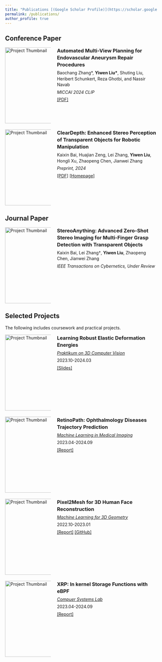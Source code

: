 ```yaml
---
title: "Publications [(Google Scholar Profile)](https://scholar.google.com/citations?user=y9a46-wAAAAJ&hl=en)"
permalink: /publications/
author_profile: true
---
```


## Conference Paper

<div style="display: flex; align-items: flex-start; margin-bottom: 20px; flex-wrap: wrap;">
  <img src="images/paper1.png" alt="Project Thumbnail" style="width: 250px; max-width: 30%; height: auto; margin-right: 20px; min-width: 150px;"/>

  <div style="line-height: 1.4; font-size: 1em; max-width: 65%;">
    <h3 style="margin: 0;">Automated Multi-View Planning for Endovascular Aneurysm Repair Procedures</h3>
    <p style="margin: 5px 0;"> Baochang Zhang*, <b>Yiwen Liu*</b>, Shuting Liu, Heribert Schunkert, Reza Ghotbi, and Nassir Navab </p>
    <p style="margin: 5px 0;"><em>MICCAI 2024 CLIP</em></p>
    <p style="margin: 5px 0;"><a href="pdfs/clip_paper.pdf">[PDF]</a></p>
  </div>
</div>

<div style="display: flex; align-items: flex-start; margin-bottom: 20px; flex-wrap: wrap;">
  <img src="images/paper2.png" alt="Project Thumbnail" style="width: 250px; max-width: 30%; height: auto; margin-right: 20px; min-width: 150px;"/>

  <div style="line-height: 1.4; font-size: 1em; max-width: 65%;">
    <h3 style="margin: 0;">ClearDepth: Enhanced Stereo Perception of Transparent Objects for Robotic Manipulation</h3>
    <p style="margin: 5px 0;"> Kaixin Bai, Huajian Zeng, Lei Zhang, <b>Yiwen Liu</b>, Hongli Xu, Zhaopeng Chen, Jianwei Zhang</p>
    <p style="margin: 5px 0;"><em>Preprint, 2024</em></p>
    <p style="margin: 5px 0;"><a href="https://arxiv.org/pdf/2409.08926">[PDF]</a> <a href="https://sites.google.com/view/cleardepth/">[Homepage]</a></p>
  </div>
</div>







## Journal Paper


<div style="display: flex; align-items: flex-start; margin-bottom: 20px; flex-wrap: wrap;">
  <img src="images/paper3.png" alt="Project Thumbnail" style="width: 250px; max-width: 30%; height: auto; margin-right: 20px; min-width: 150px;"/>

  <div style="line-height: 1.4; font-size: 1em; max-width: 65%;">
    <h3 style="margin: 0;">StereoAnything: Advanced Zero-Shot Stereo Imaging for Multi-Finger Grasp Detection with Transparent Objects</h3>
    <p style="margin: 5px 0;"> Kaixin Bai, Lei Zhang†, <b>Yiwen Liu</b>, Zhaopeng Chen, Jianwei Zhang </p>
    <p style="margin: 5px 0;"><em>IEEE Transactions on Cybernetics, Under Review</em></p>
  </div>
</div>


## Selected Projects
The following includes coursework and practical projects.



<div style="display: flex; align-items: flex-start; margin-bottom: 20px; flex-wrap: wrap;">
  <img src="images/3dpr.png" alt="Project Thumbnail" style="width: 250px; max-width: 30%; height: auto; margin-right: 20px; min-width: 150px;"/>

  <div style="line-height: 1.4; font-size: 1em; max-width: 65%;">
    <h3 style="margin: 0;">Learning Robust Elastic Deformation Energies</h3>
    <p style="margin: 5px 0;"><em><a href="https://www.cs.cit.tum.de/camp/teaching/practical-courses/praktikum-on-3d-computer-vision-ws-2024-25/">Praktikum on 3D Computer Vision</a></em></p>
    <p style="margin: 5px 0;">2023.10-2024.03</p>
    <p style="margin: 5px 0;"><a href="https://docs.google.com/presentation/d/1SPjrXZ4mIGzeg6HSqDdhEAqmf5s7y4SX1DS6h4KUbos/edit?usp=sharing">[Slides]</a></p>
  </div>
</div>




<div style="display: flex; align-items: flex-start; margin-bottom: 20px; flex-wrap: wrap;">
  <img src="images/retino.png" alt="Project Thumbnail" style="width: 250px; max-width: 30%; height: auto; margin-right: 20px; min-width: 150px;"/>

  <div style="line-height: 1.4; font-size: 1em; max-width: 65%;">
    <h3 style="margin: 0;">RetinoPath: Ophthalmology Diseases Trajectory Prediction</h3>
    <p style="margin: 5px 0;"><em><a href="https://www.cs.cit.tum.de/camp/teaching/practical-courses/machine-learning-in-medical-imaging-ws-2024-25/">Machine Learning in Medical Imaging</a></em></p>
    <p style="margin: 5px 0;">2023.04-2024.09</p>
    <p style="margin: 5px 0;"><a href="pdfs/RetinoPath_paper.pdf">[Report]</a></p>
  </div>
</div>

<div style="display: flex; align-items: flex-start; margin-bottom: 20px; flex-wrap: wrap;">
  <img src="images/p2mface.png" alt="Project Thumbnail" style="width: 250px; max-width: 30%; height: auto; margin-right: 20px; min-width: 150px;"/>

  <div style="line-height: 1.4; font-size: 1em; max-width: 65%;">
    <h3 style="margin: 0;">Pixel2Mesh for 3D Human Face Reconstruction</h3>
    <p style="margin: 5px 0;"><em><a href="https://www.cs.cit.tum.de/cg/teaching/winter-term-22-23/machine-learning-for-3d-geometry/">Machine Learning for 3D Geometry</a></em></p>
    <p style="margin: 5px 0;">2022.10-2023.01</p>
    <p style="margin: 5px 0;"><a href="pdfs/Pixel2Mesh_for_3D_Human_Face_Reconstruction.pdf">[Report]</a> <a href="https://github.com/Yiveen/Pixel2MeshFor3DFaceReconstruction">[GitHub]</a></p>
  </div>
</div>


<div style="display: flex; align-items: flex-start; margin-bottom: 20px; flex-wrap: wrap;">
  <img src="images/sys.png" alt="Project Thumbnail" style="width: 250px; max-width: 30%; height: auto; margin-right: 20px; min-width: 150px;"/>

  <div style="line-height: 1.4; font-size: 1em; max-width: 65%;">
    <h3 style="margin: 0;">XRP: In kernel Storage Functions with eBPF</h3>
    <p style="margin: 5px 0;"><em><a href="https://dse.in.tum.de/computer-systems-lab-sose2021/">Compuer Systems Lab</a></em></p>
    <p style="margin: 5px 0;">2023.04-2024.09</p>
    <p style="margin: 5px 0;"><a href="pdfs/sys_lab_ws23.pdf">[Report]</a></p>
  </div>
</div>

<style>
  /* Media query for smaller screens */
  @media (max-width: 600px) {
    div[style*="display: flex;"] {
      flex-direction: column; /* Stack the image and text vertically */
      align-items: center; /* Center-align for smaller screens */
    }

    div[style*="line-height: 1.4;"] {
      font-size: 1.1em; /* Slightly increase font size on small screens */
      text-align: center; /* Center text for a more balanced mobile layout */
    }

    img[style*="width: 250px;"] {
      width: 80%; /* Make the image larger on small screens */
      margin-bottom: 10px; /* Add space below the image */
    }
  }
</style>

